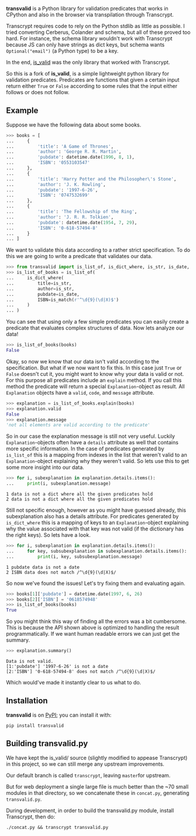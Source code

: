 **transvalid** is a Python library for validation predicates that works
in CPython and also in the browser via transpilation through Transcrypt.

Transcrypt requires code to rely on the Python stdlib as little as possible.
I tried converting Cerberus, Colander and schema, but all of these proved
too hard. For instance, the schema library wouldn't work with Transcrypt
because JS can only have strings as dict keys, but schema wants
`Optional("email")` (a Python type) to be a key.

In the end, [is_valid](https://github.com/daanvdk/is_valid) was
the only library that worked with Transcrypt.

So this is a fork of **is_valid**, is a simple lightweight python library for
validation predicates.
Predicates are functions that given a certain input return either `True` or
`False` according to some rules that the input either follows or does not
follow.

## Example
Suppose we have the following data about some books.
```python
>>> books = [
...     {
...         'title': 'A Game of Thrones',
...         'author': 'George R. R. Martin',
...         'pubdate': datetime.date(1996, 8, 1),
...         'ISBN': '0553103547'
...     },
...     {
...         'title': 'Harry Potter and the Philosopher\'s Stone',
...         'author': 'J. K. Rowling',
...         'pubdate': '1997-6-26',
...         'ISBN': '0747532699'
...     },
...     {
...         'title': 'The Fellowship of the Ring',
...         'author': 'J. R. R. Tolkien',
...         'pubdate': datetime.date(1954, 7, 29),
...         'ISBN': '0-618-57494-8'
...     }
... ]
```
We want to validate this data according to a rather strict specification.
To do this we are going to write a predicate that validates our data.
```python
>>> from transvalid import is_list_of, is_dict_where, is_str, is_date, is_match
>>> is_list_of_books = is_list_of(
...     is_dict_where(
...         title=is_str,
...         author=is_str,
...         pubdate=is_date,
...         ISBN=is_match(r'^\d{9}(\d|X)$')
...     )
... )
```
You can see that using only a few simple predicates you can easily create a
predicate that evaluates complex structures of data. Now lets analyze our data!
```python
>>> is_list_of_books(books)
False
```
Okay, so now we know that our data isn't valid according to the specification.
But what if we now want to fix this. In this case just `True` or `False`
doesn't cut it, you might want to know why your data is valid or not. For this
purpose all predicates include an `explain` method. If you call this method the
predicate will return a special `Explanation`-object as result. All
`Explanation` objects have a `valid`, `code`, and `message` attribute.
```python
>>> explanation = is_list_of_books.explain(books)
>>> explanation.valid
False
>>> explanation.message
'not all elements are valid according to the predicate'
```
So in our case the explanation message is still not very useful. Luckily
`Explanation`-objects often have a `details` attribute as well that contains
more specific information. In the case of predicates generated by `is_list_of`
this is a mapping from indexes in the list that weren't valid to an
`Explanation`-object explaining why they weren't valid. So lets use this to
get some more insight into our data.
```python
>>> for i, subexplanation in explanation.details.items():
...     print(i, subexplanation.message)
```
```
1 data is not a dict where all the given predicates hold
2 data is not a dict where all the given predicates hold
```
Still not specific enough, however as you might have guessed already, this
subexplanation also has a details attribute. For predicates generated by
`is_dict_where` this is a mapping of keys to an `Explanation`-object explaining
why the value associated with that key was not valid (if the dictionary has
the right keys). So lets have a look.
```python
>>> for i, subexplanation in explanation.details.items():
...     for key, subsubexplanation in subexplanation.details.items():
...         print(i, key, subsubexplanation.message)
```
```
1 pubdate data is not a date
2 ISBN data does not match /^\d{9}(\d|X)$/
```
So now we've found the issues! Let's try fixing them and evaluating again.
```python
>>> books[1]['pubdate'] = datetime.date(1997, 6, 26)
>>> books[2]['ISBN'] = '0618574948'
>>> is_list_of_books(books)
True
```

So you might think this way of finding all the errors was a bit cumbersome.
This is because the API shown above is optimized to handling the result
programmatically. If we want human readable errors we can just get the summary.
```python
>>> explanation.summary()
```
```
Data is not valid.
[1:'pubdate'] '1997-6-26' is not a date
[2:'ISBN'] '0-618-57494-8' does not match /^\d{9}(\d|X)$/
```
Which would've made it instantly clear to us what to do.

## Installation

**transvalid** is on [PyPI](https://pypi.python.org/pypi/transvalid); you can
install it with:
```
pip install transvalid
```

## Building transvalid.py

We have kept the is_valid/ source (slightly modified to appease Transcrypt)
in this project, so we can still merge any upstream improvements.

Our default branch is called `transcrypt`, leaving `master`for upstream.

But for web deployment a single large file is much better than the ~70 small
modules in that directory, so we concatenate these in `concat.py`, generating
`transvalid.py`.

During development, in order to build the transvalid.py module,
install Transcrypt, then do:

    ./concat.py && transcrypt transvalid.py
